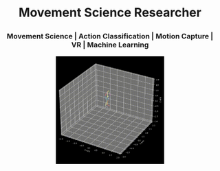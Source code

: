 <H1> 
  <p align="center">
      Movement Science Researcher 
  </p>
</H1>

<H3> 
<p align="center">
  Movement Science | Action Classification | Motion Capture | VR | Machine Learning
</p>
</H3> 
  
<p align="center">
  <img src="https://raw.githubusercontent.com/uSerratos/uSerratos/main/other/video_git.gif" alt="image" width="50%" height="auto">
</p>
